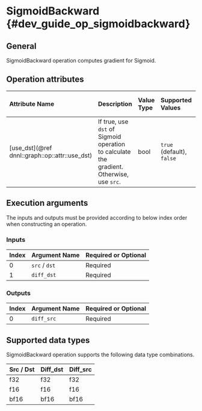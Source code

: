 SigmoidBackward {#dev_guide_op_sigmoidbackward}
===============================================

## General

SigmoidBackward operation computes gradient for Sigmoid.

## Operation attributes

| Attribute Name                                 | Description                                                                              | Value Type | Supported Values          | Required or Optional |
|:-----------------------------------------------|:-----------------------------------------------------------------------------------------|:-----------|:--------------------------|:----------------------|
| [use_dst](@ref dnnl::graph::op::attr::use_dst) | If true, use `dst` of Sigmoid operation to calculate the gradient. Otherwise, use `src`. | bool       | `true` (default), `false` | Optional              |

## Execution arguments

The inputs and outputs must be provided according to below index order when
constructing an operation.

### Inputs

| Index | Argument Name | Required or Optional |
|:------|:--------------|:---------------------|
| 0     | `src` / `dst` | Required             |
| 1     | `diff_dst`    | Required             |

### Outputs

| Index | Argument Name | Required or Optional |
|:------|:--------------|:---------------------|
| 0     | `diff_src`    | Required             |

## Supported data types

SigmoidBackward operation supports the following data type combinations.

| Src / Dst  | Diff_dst | Diff_src |
|:-----------|:---------|:---------|
| f32        | f32      | f32      |
| f16        | f16      | f16      |
| bf16       | bf16     | bf16     |
